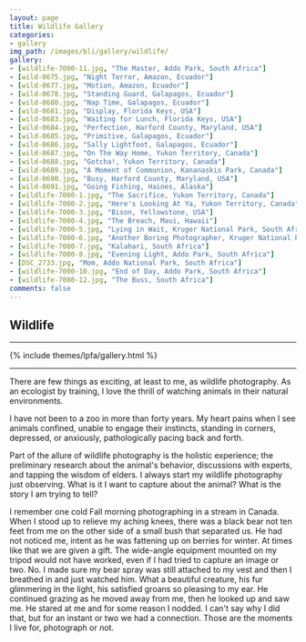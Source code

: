 ```yaml
---
layout: page
title: Wildlife Gallery
categories:
- gallery
img_path: /images/bli/gallery/wildlife/
gallery:
- [wildlife-7000-11.jpg, "The Master, Addo Park, South Africa"]
- [wild-0675.jpg, "Night Terror, Amazon, Ecuador"]
- [wild-0677.jpg, "Motion, Amazon, Ecuador"]
- [wild-0678.jpg, "Standing Guard, Galapagos, Ecuador"]
- [wild-0680.jpg, "Nap Time, Galapagos, Ecuador"]
- [wild-0681.jpg, "Display, Florida Keys, USA"]
- [wild-0683.jpg, "Waiting for Lunch, Florida Keys, USA"]
- [wild-0684.jpg, "Perfection, Harford County, Maryland, USA"]
- [wild-0685.jpg, "Primitive, Galapagos, Ecuador"]
- [wild-0686.jpg, "Sally Lightfoot, Galapagos, Ecuador"]
- [wild-0687.jpg, "On The Way Home, Yukon Territory, Canada"]
- [wild-0688.jpg, "Gotcha!, Yukon Territory, Canada"]
- [wild-0689.jpg, "A Moment of Communion, Kananaskis Park, Canada"]
- [wild-0690.jpg, "Busy, Harford County, Maryland, USA"]
- [wild-0691.jpg, "Going Fishing, Haines, Alaska"]
- [wildlife-7000-1.jpg, "The Sacrifice, Yukon Territory, Canada"]
- [wildlife-7000-2.jpg, "Here's Looking At Ya, Yukon Territory, Canada"]
- [wildlife-7000-3.jpg, "Bison, Yellowstone, USA"]
- [wildlife-7000-4.jpg, "The Breach, Maui, Hawaii"]
- [wildlife-7000-5.jpg, "Lying in Wait, Kruger National Park, South Africa"]
- [wildlife-7000-6.jpg, "Another Boring Photographer, Kruger National Park, Canada"]
- [wildlife-7000-7.jpg, "Kalahari, South Africa"]
- [wildlife-7000-8.jpg, "Evening Light, Addo Park, South Africa"]
- [DSC_2733.jpg, "Mom, Addo National Park, South Africa"]
- [wildlife-7000-10.jpg, "End of Day, Addo Park, South Africa"]
- [wildlife-7000-12.jpg, "The Buss, South Africa"]
comments: false
---
```


## Wildlife

---

{% include themes/lpfa/gallery.html %}

---

There are few things as exciting, at least to me, as wildlife photography. As an ecologist by training, I love the thrill of watching animals in their natural environments. 

I have not been to a zoo in more than forty years. My heart pains when I see animals confined, unable to engage their instincts, standing in corners, depressed, or anxiously, pathologically pacing back and forth. 

Part of the allure of wildlife photography is the holistic experience; the preliminary research about the animal's behavior, discussions with experts, and tapping the wisdom of elders. I always start my wildlife photography just observing. What is it I want to capture about the animal? What is the story I am trying to tell? 

I remember one cold Fall morning photographing in a stream in Canada. When I stood up to relieve my aching knees, there was a black bear not ten feet from me on the other side of a small bush that separated us. He had not noticed me, intent as he was fattening up on berries for winter. At times like that we are given a gift. The wide-angle equipment mounted on my tripod would not have worked, even if I had tried to capture an image or two. No. I made sure my bear spray was still attached to my vest and then I breathed in and just watched him. What a beautiful creature, his fur glimmering in the light, his satisfied groans so pleasing to my ear. He continued grazing as he moved away from me, then he looked up and saw me. He stared at me and for some reason I nodded. I can't say why I did that, but for an instant or two we had a connection. Those are the moments I live for, photograph or not. 
